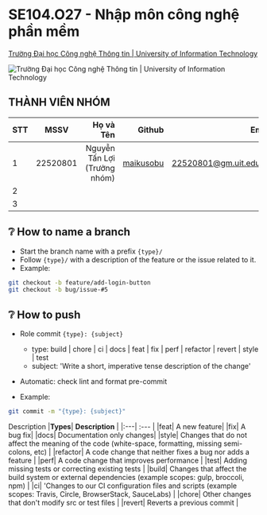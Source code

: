 
# SE104.O27 - Nhập môn công nghệ phần mềm

[Trường Đại học Công nghệ Thông tin | University of Information Technology](https://www.uit.edu.vn/)

![Trường Đại học Công nghệ Thông tin | University of Information Technology](https://i.imgur.com/WmMnSRt.png)

## THÀNH VIÊN NHÓM

| STT    | MSSV          | Họ và Tên              | Github                                               | Email                   |
| ------ |:-------------:| ----------------------:|-----------------------------------------------------:|-------------------------:|
| 1      | 22520801      | Nguyễn Tấn Lợi (Trưởng nhóm) |[maikusobu](https://github.com/maikusobu)          |<22520801@gm.uit.edu.vn>   |
| 2      |      |       ||  |
| 3      |    |           |           |   |

## ❔ **How to name a branch**

- Start the branch name with a prefix `{type}/`
- Follow `{type}/` with a description of the feature or the issue related to it.
- Example:

```bash
git checkout -b feature/add-login-button
git checkout -b bug/issue-#5
```

## ❔ **How to push**

- Role commit
  `{type}: {subject}`
  - type: build | chore | ci | docs | feat | fix | perf | refactor | revert | style | test
  - subject: 'Write a short, imperative tense description of the change'
- Automatic: check lint and format pre-commit

- Example:

```bash
git commit -m "{type}: {subject}"
```

Description
|**Types**| **Description** |
|:---| :--- |
|feat| A new feature|
|fix| A bug fix|
|docs| Documentation only changes|
|style| Changes that do not affect the meaning of the code (white-space, formatting, missing semi-colons, etc) |
|refactor| A code change that neither fixes a bug nor adds a feature |
|perf| A code change that improves performance |
|test| Adding missing tests or correcting existing tests |
|build| Changes that affect the build system or external dependencies (example scopes: gulp, broccoli, npm) |
|ci| 'Changes to our CI configuration files and scripts (example scopes: Travis, Circle, BrowserStack, SauceLabs) |
|chore| Other changes that don't modify src or test files |
|revert| Reverts a previous commit |
